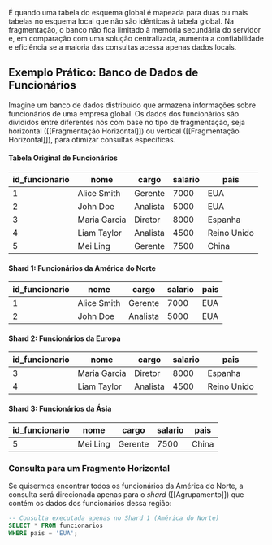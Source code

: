É quando uma tabela do esquema global é mapeada para duas ou mais tabelas no esquema local que não são idênticas à tabela global.
Na fragmentação, o banco não fica limitado à memória secundária do servidor e, em comparação com uma solução centralizada, aumenta a confiabilidade e eficiência se a maioria das consultas acessa apenas dados locais.

## Exemplo Prático: Banco de Dados de Funcionários

Imagine um banco de dados distribuído que armazena informações sobre funcionários de uma empresa global. Os dados dos funcionários são divididos entre diferentes nós com base no tipo de fragmentação, seja horizontal ([[Fragmentação Horizontal]]) ou vertical ([[Fragmentação Horizontal]]), para otimizar consultas específicas.

#### Tabela Original de Funcionários

| id_funcionario | nome           | cargo      | salario | pais           |
|----------------|----------------|------------|---------|----------------|
| 1              | Alice Smith    | Gerente    | 7000    | EUA            |
| 2              | John Doe       | Analista  | 5000    | EUA            |
| 3              | Maria Garcia   | Diretor    | 8000    | Espanha        |
| 4              | Liam Taylor    | Analista  | 4500    | Reino Unido    |
| 5              | Mei Ling       | Gerente    | 7500    | China          |

#### Shard 1: Funcionários da América do Norte

| id_funcionario | nome         | cargo      | salario | pais   |
|----------------|--------------|------------|---------|--------|
| 1              | Alice Smith  | Gerente    | 7000    | EUA    |
| 2              | John Doe     | Analista  | 5000    | EUA    |

#### Shard 2: Funcionários da Europa

| id_funcionario | nome         | cargo      | salario | pais         |
|----------------|--------------|------------|---------|--------------|
| 3              | Maria Garcia | Diretor    | 8000    | Espanha      |
| 4              | Liam Taylor  | Analista  | 4500    | Reino Unido  |

#### Shard 3: Funcionários da Ásia

| id_funcionario | nome         | cargo      | salario | pais   |
|----------------|--------------|------------|---------|--------|
| 5              | Mei Ling     | Gerente    | 7500    | China  |

### Consulta para um Fragmento Horizontal

Se quisermos encontrar todos os funcionários da América do Norte, a consulta será direcionada apenas para o *shard* ([[Agrupamento]]) que contém os dados dos funcionários dessa região:

```sql
-- Consulta executada apenas no Shard 1 (América do Norte)
SELECT * FROM funcionarios
WHERE pais = 'EUA';